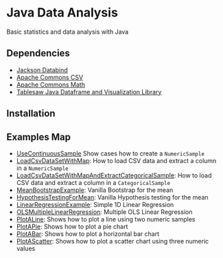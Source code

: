 # Java Data Analysis

Basic statistics and data analysis with Java

## Dependencies

- <a href="https://github.com/FasterXML/jackson">Jackson Databind</a> 
- <a href="https://commons.apache.org/proper/commons-csv/">Apache Commons CSV</a> 
- <a href="https://mvnrepository.com/artifact/org.apache.commons/commons-math3">Apache Commons Math</a>
- <a href="https://jtablesaw.github.io/tablesaw/">Tablesaw Java Dataframe and Visualization Library</a> 

## Installation

## Examples Map

- <a href="#">UseContinuousSample</a> Show cases how to create a ```NumericSample```
- <a href="#">LoadCsvDataSetWithMap</a>: How to load  CSV data and extract a column in a ```NumericSample```
- <a href="#">LoadCsvDataSetWithMapAndExtractCategoricalSample</a>: How to load  CSV data and extract a column in a ```CategoricalSample```
- <a href="#">MeanBootstrapExample</a>: Vanilla Bootstrap for the mean
- <a href="#">HypothesisTestingForMean</a>: Vanilla Hypothesis testing for the mean
- <a href="#">LinearRegressionExample</a>: Simple 1D Linear Regression 
- <a href="#">OLSMultipleLinearRegression</a>: Multiple OLS Linear Regression 
- <a href="#">PlotALine</a>: Shows how to plot a line using two numeric samples
- <a href="#">PlotAPie</a>: Shows how to plot a pie chart
- <a href="#">PlotABar</a>: Shows how to plot a horizontal bar chart
- <a href="#">PlotAScatter</a>: Shows how to plot a scatter chart using three numeric values
 

